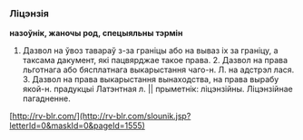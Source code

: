 ### Ліцэнзія
**назоўнік, жаночы род, спецыяльны тэрмін**

1. Дазвол на ўвоз тавараў з-за граніцы або на вываз іх за граніцу, а таксама дакумент, які пацвярджае такое права. 2. Дазвол на права льготнага або бясплатнага выкарыстання чаго-н. Л. на адстрэл лася. 3. Дазвол на права выкарыстання вынаходства, на права вырабу якой-н. прадукцыі Латэнтная л. || прыметнік: ліцэнзійны. Ліцэнзійнае пагадненне.

<a rel="author">[http://rv-blr.com/](http://rv-blr.com/slounik.jsp?letterId=0&maskId=0&pageId=1555)</a>
